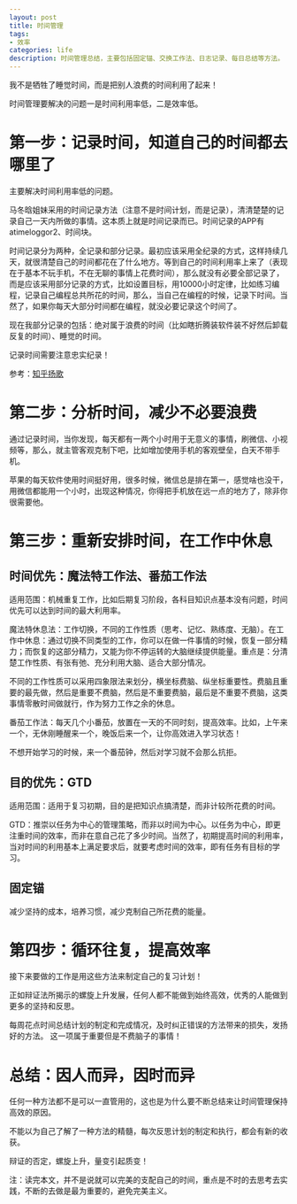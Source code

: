 ```yaml
---
layout: post
title: 时间管理
tags:
- 效率
categories: life
description: 时间管理总结，主要包括固定锚、交换工作法、日志记录、每日总结等方法。
---
```


我不是牺牲了睡觉时间，而是把别人浪费的时间利用了起来！


时间管理要解决的问题一是时间利用率低，二是效率低。

# 第一步：记录时间，知道自己的时间都去哪里了

主要解决时间利用率低的问题。

马冬晗姐妹采用的时间记录方法（注意不是时间计划，而是记录），清清楚楚的记录自己一天内所做的事情。这本质上就是时间记录而已。时间记录的APP有atimeloggor2、时间块。

时间记录分为两种，全记录和部分记录。最初应该采用全纪录的方式，这样持续几天，就很清楚自己的时间都花在了什么地方。等到自己的时间利用率上来了（表现在于基本不玩手机，不在无聊的事情上花费时间），那么就没有必要全部记录了，而是应该采用部分记录的方式，比如设置目标，用10000小时定律，比如练习编程，记录自己编程总共所花的时间，那么，当自己在编程的时候，记录下时间。当然了，如果你每天大部分时间都在编程，就没必要记录这个时间了。

现在我部分记录的包括：绝对属于浪费的时间（比如瞎折腾装软件装不好然后卸载反复的时间）、睡觉的时间。

记录时间需要注意忠实纪录！

参考：[知乎扬歌](https://www.zhihu.com/question/20873527)

# 第二步：分析时间，减少不必要浪费

通过记录时间，当你发现，每天都有一两个小时用于无意义的事情，刷微信、小视频等，那么，就主管客观克制下吧，比如增加使用手机的客观壁垒，白天不带手机。

苹果的每天软件使用时间挺好用，很多时候，微信总是排在第一，感觉啥也没干，用微信都能用一个小时，出现这种情况，你得把手机放在远一点的地方了，除非你很需要他。

# 第三步：重新安排时间，在工作中休息

## 时间优先：魔法特工作法、番茄工作法

适用范围：机械重复工作，比如后期复习阶段，各科目知识点基本没有问题，时间优先可以达到时间的最大利用率。

魔法特休息法：工作切换，不同的工作性质（思考、记忆、熟练度、无脑）。在工作中休息：通过切换不同类型的工作，你可以在做一件事情的时候，恢复一部分精力；而恢复的这部分精力，又能为你不停运转的大脑继续提供能量。重点是：分清楚工作性质、有张有弛、充分利用大脑、适合大部分情况。

不同的工作性质可以采用四象限法来划分，横坐标费脑、纵坐标重要性。费脑且重要的最先做，然后是重要不费脑，然后是不重要费脑，最后是不重要不费脑，这类事情零散时间做就行，作为努力工作之余的休息。

番茄工作法：每天几个小番茄，放置在一天的不同时刻，提高效率。比如，上午来一个，无休刚睡醒来一个，晚饭后来一个，让你高效进入学习状态！

不想开始学习的时候，来一个番茄钟，然后对学习就不会那么抗拒。

## 目的优先：GTD

适用范围：适用于复习初期，目的是把知识点搞清楚，而非计较所花费的时间。

GTD：推崇以任务为中心的管理策略，而非以时间为中心。以任务为中心，即更注重时间的效率，而非在意自己花了多少时间。当然了，初期提高时间的利用率，当对时间的利用基本上满足要求后，就要考虑时间的效率，即有任务有目标的学习。

## 固定锚

减少坚持的成本，培养习惯，减少克制自己所花费的能量。

# 第四步：循环往复，提高效率

接下来要做的工作是用这些方法来制定自己的复习计划！

正如辩证法所揭示的螺旋上升发展，任何人都不能做到始终高效，优秀的人能做到更多的坚持和反思。

每周花点时间总结计划的制定和完成情况，及时纠正错误的方法带来的损失，发扬好的方法。
这一项属于重要但是不费脑子的事情！

# 总结：因人而异，因时而异

任何一种方法都不是可以一直管用的，这也是为什么要不断总结来让时间管理保持高效的原因。

不能以为自己了解了一种方法的精髓，每次反思计划的制定和执行，都会有新的收获。

辩证的否定，螺旋上升，量变引起质变！

注：读完本文，并不是说就可以完美的支配自己的时间，重点是不时的去思考去实践，不断的去做是最为重要的，避免完美主义。
